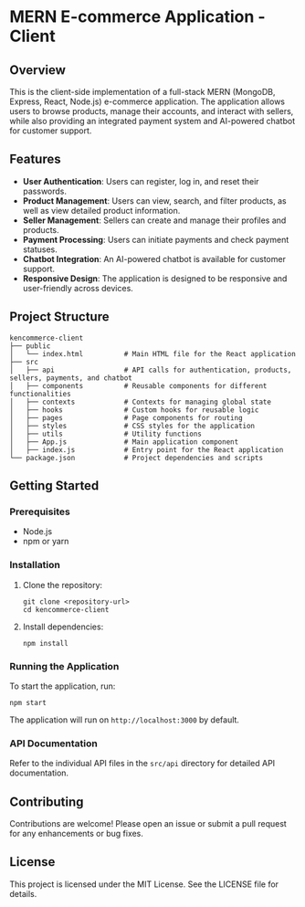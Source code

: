 # MERN E-commerce Application - Client

## Overview
This is the client-side implementation of a full-stack MERN (MongoDB, Express, React, Node.js) e-commerce application. The application allows users to browse products, manage their accounts, and interact with sellers, while also providing an integrated payment system and AI-powered chatbot for customer support.

## Features
- **User Authentication**: Users can register, log in, and reset their passwords.
- **Product Management**: Users can view, search, and filter products, as well as view detailed product information.
- **Seller Management**: Sellers can create and manage their profiles and products.
- **Payment Processing**: Users can initiate payments and check payment statuses.
- **Chatbot Integration**: An AI-powered chatbot is available for customer support.
- **Responsive Design**: The application is designed to be responsive and user-friendly across devices.

## Project Structure
```
kencommerce-client
├── public
│   └── index.html          # Main HTML file for the React application
├── src
│   ├── api                 # API calls for authentication, products, sellers, payments, and chatbot
│   ├── components          # Reusable components for different functionalities
│   ├── contexts            # Contexts for managing global state
│   ├── hooks               # Custom hooks for reusable logic
│   ├── pages               # Page components for routing
│   ├── styles              # CSS styles for the application
│   ├── utils               # Utility functions
│   ├── App.js              # Main application component
│   ├── index.js            # Entry point for the React application
└── package.json            # Project dependencies and scripts
```

## Getting Started

### Prerequisites
- Node.js
- npm or yarn

### Installation
1. Clone the repository:
   ```
   git clone <repository-url>
   cd kencommerce-client
   ```

2. Install dependencies:
   ```
   npm install
   ```

### Running the Application
To start the application, run:
```
npm start
```
The application will run on `http://localhost:3000` by default.

### API Documentation
Refer to the individual API files in the `src/api` directory for detailed API documentation.

## Contributing
Contributions are welcome! Please open an issue or submit a pull request for any enhancements or bug fixes.

## License
This project is licensed under the MIT License. See the LICENSE file for details.
